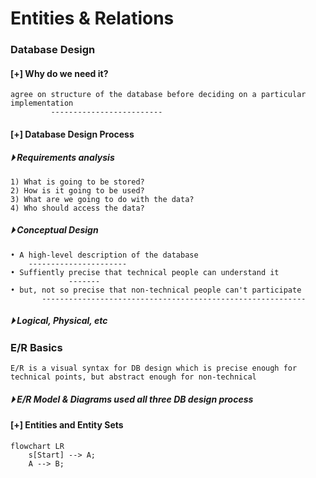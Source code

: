 

# Entities & Relations 

### Database Design

#### [+] Why do we need it?
```
agree on structure of the database before deciding on a particular implementation 
         -------------------------
```
#### [+] Database Design Process 
##### &#x23f5; Requirements analysis 
```
1) What is going to be stored?
2) How is it going to be used?
3) What are we going to do with the data?
4) Who should access the data?
```
##### &#x23f5; Conceptual Design 
```
• A high-level description of the database 
    ----------------------
• Suffiently precise that technical people can understand it 
             -------
• but, not so precise that non-technical people can't participate 
       -----------------------------------------------------------
```

##### &#x23f5; Logical, Physical, etc

### E/R Basics
```
E/R is a visual syntax for DB design which is precise enough for technical points, but abstract enough for non-technical
```
##### &#x23f5; E/R Model & Diagrams used all three DB design process 

#### [+] Entities and Entity Sets
```mermaid
flowchart LR 
    s[Start] --> A;
    A --> B;
```

